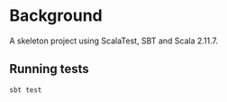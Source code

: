 # Background 

A skeleton project using ScalaTest, SBT and Scala 2.11.7.

## Running tests

`sbt test`
